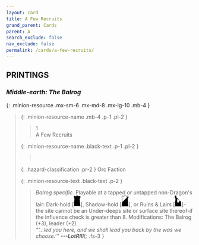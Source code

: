 ```yaml
---
layout: card
title: A Few Recruits
grand_parent: Cards
parent: A
search_exclude: false
nav_exclude: false
permalink: /cards/a-few-recruits/
---
```


## PRINTINGS


### _Middle-earth: The Balrog_

{: .minion-resource .mx-sm-6 .mx-md-8 .mx-lg-10 .mb-4 }
> {: .minion-resource-name .mb-4 .p-1 .pl-2 }
> > <div class="hazard-mp">1</div>
> > <div class="card-name">A Few Recruits</div>
>
> {: .minion-resource-name .black-text .p-1 .pl-2 }
> > &nbsp;
>
> {: .hazard-classification .pr-2 }
> Orc Faction
>
> {: .minion-resource-text .black-text .p-2 }
> > _Balrog specific._ Playable at a tapped or untapped non-Dragon's lair: Dark-hold \[![](/assets/images/dark-hold.svg)], Shadow-hold \[![](/assets/images/shadow-hold.svg)], or Ruins & Lairs \[![](/assets/images/ruinlair.svg)]-the site cannot be an Under-deeps site or surface site thereof-if the influence check is greater than 8. Modifications: The Balrog (+3), leader (+2).   <br>_“‘...led you here, and we shall lead you back by the was we choose.’”_ ***---&#65279;LotRIII***{: .fs-3 } 
> 

